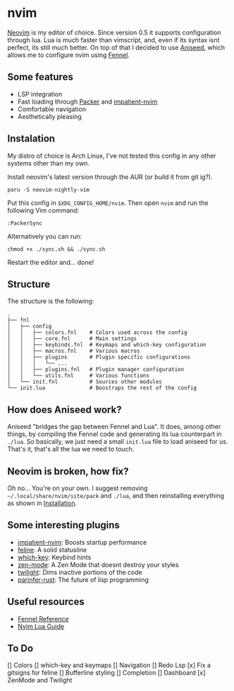 # nvim 

[Neovim](https://neovim.io) is my editor of choice. Since version 0.5 it
supports configuration through lua. Lua is much faster than vimscript, and,
even if its syntax isnt perfect, its still much better. On top of that I
decided to use [Aniseed](https://github.com/Olical/aniseed), which allows me to
configure nvim using [Fennel](https://fennel-lang.org/).

## Some features
* LSP integration
* Fast loading through [Packer](https://github.com/wbthomason/packer.nvim) and [impatient-nvim](https://github.com/lewis6991/impatient.nvim)
* Comfortable navigation
* Aesthetically pleasing

## Instalation
My distro of choice is Arch Linux, I've not tested this config in any other
systems other than my own. 

Install neovim's latest version through the AUR (or build it from git ig?).
``` 
paru -S neovim-nightly-vim
```

Put this config in `$XDG_CONFIG_HOME/nvim`. Then open `nvim` and run the
following Vim command: 
``` 
:PackerSync
```
Alternatively you can run:
``` 
chmod +x ./sync.sh && ./sync.sh
```

Restart the editor and... done!

## Structure

The structure is the following:

```
.
├── fnl                   
│   ├── config             
│   │   ├── colors.fnl    # Colors used across the config
│   │   ├── core.fnl      # Main settings 
│   │   ├── keybinds.fnl  # Keymaps and which-key configuration
│   │   ├── macros.fnl    # Various macros 
│   │   ├── plugins       # Plugin specific configurations
│   │   │   └── ...        
│   │   ├── plugins.fnl   # Plugin manager configuration 
│   │   └── utils.fnl     # Various functions 
│   └── init.fnl          # Sources other modules 
└── init.lua              # Boostraps the rest of the config
```

## How does Aniseed work?

Aniseed "bridges the gap between Fennel and Lua". It does, among other things,
by compiling the Fennel code and generating 
its lua counterpart in `./lua`. So basically, we just need a small `init.lua`
file to load aniseed for us. That's it, that's all the lua we need to touch.

## Neovim is broken, how fix? 

Oh no... You're on your own. I suggest removing `~/.local/share/nvim/site/pack`
and `./lua`, and then reinstalling everything as shown in
[Installation](https://github.com/Olical/aniseed#installation).

## Some interesting plugins
* [impatient-nvim](https://github.com/lewis6991/impatient.nvim): Boosts startup performance
* [feline](https://github.com/famiu/feline.nvim): A solid statusline
* [which-key](https://github.com/folke/which-key.nvim): Keybind hints 
* [zen-mode](https://github.com/folke/zen-mode.nvim): A Zen Mode that doesnt destroy your styles
* [twilight](https://github.com/folke/twilight.nvim): Dims inactive portions of the code 
* [parinfer-rust](https://github.com/eraserhd/parinfer-rust): The future of lisp programming

## Useful resources
* [Fennel Reference](https://fennel-lang.org/reference)
* [Nvim Lua Guide](https://github.com/nanotee/nvim-lua-guide)

## To Do
[] Colors 
[] which-key and keymaps
[] Navigation
[] Redo Lsp
[x] Fix a gitsigns for feline
[] Bufferline styling
[] Completion
[] Dashboard
[x] ZenMode and Twilight
